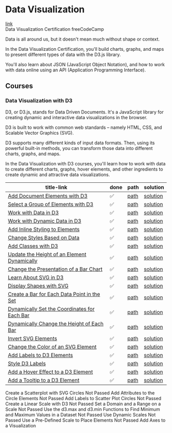 # Data Visualization
[link](https://www.freecodecamp.org/learn/data-visualization/)
<br>
Data Visualization Certification freeCodeCamp

Data is all around us, but it doesn't mean much without shape or context.

In the Data Visualization Certification, you'll build charts, graphs, and maps to present different types of data with the D3.js library.

You'll also learn about JSON (JavaScript Object Notation), and how to work with data online using an API (Application Programming Interface).

## Courses
### Data Visualization with D3
D3, or D3.js, stands for Data Driven Documents. It's a JavaScript library for creating dynamic and interactive data visualizations in the browser.

D3 is built to work with common web standards – namely HTML, CSS, and Scalable Vector Graphics (SVG).

D3 supports many different kinds of input data formats. Then, using its powerful built-in methods, you can transform those data into different charts, graphs, and maps.

In the Data Visualization with D3 courses, you'll learn how to work with data to create different charts, graphs, hover elements, and other ingredients to create dynamic and attractive data visualizations.

| title-link | done | path | solution |
| --- | --- | --- | --- |
| [Add Document Elements with D3](https://www.freecodecamp.org/learn/data-visualization/data-visualization-with-d3/add-document-elements-with-d3) | ✅ | [path](./d3/addDocumentElementsWithD3/) | [solution](./d3/addDocumentElementsWithD3/solution.html) |
| [Select a Group of Elements with D3](https://www.freecodecamp.org/learn/data-visualization/data-visualization-with-d3/select-a-group-of-elements-with-d3) | ✅ | [path](./d3/selectAGroupOfElementsWithD3/) | [solution](./d3/selectAGroupOfElementsWithD3/solution.html) |
| [Work with Data in D3](https://www.freecodecamp.org/learn/data-visualization/data-visualization-with-d3/work-with-data-in-d3) | ✅ | [path](./d3/workWithDataInD3/) | [solution](./d3/workWithDataInD3/solution.html) |
| [Work with Dynamic Data in D3](https://www.freecodecamp.org/learn/data-visualization/data-visualization-with-d3/work-with-dynamic-data-in-d3) | ✅ | [path](./d3/workWithDynamicDataInD3/) | [solution](./d3/workWithDynamicDataInD3/solution.html) |
| [Add Inline Styling to Elements](https://www.freecodecamp.org/learn/data-visualization/data-visualization-with-d3/work-with-dynamic-data-in-d3) | ✅ | [path](./d3/addDocumentElementsWithD3/) | [solution](./d3/addDocumentElementsWithD3/solution.html) |
| [Change Styles Based on Data](https://www.freecodecamp.org/learn/data-visualization/data-visualization-with-d3/change-styles-based-on-data) | ✅ | [path](./d3/changeStylesBasedOnData/) | [solution](./d3/changeStylesBasedOnData/solution.html) |
| [Add Classes with D3](https://www.freecodecamp.org/learn/data-visualization/data-visualization-with-d3/add-classes-with-d3) | ✅ | [path](./d3/addClassesWithD3/) | [solution](./d3/addClassesWithD3/solution.html) |
| [Update the Height of an Element Dynamically](https://www.freecodecamp.org/learn/data-visualization/data-visualization-with-d3/update-the-height-of-an-element-dynamically) | ✅ | [path](./d3/updateTheHeightOfAnElementDynamically/) | [solution](./d3/updateTheHeightOfAnElementDynamically/solution.html) |
| [Change the Presentation of a Bar Chart](https://www.freecodecamp.org/learn/data-visualization/data-visualization-with-d3/change-the-presentation-of-a-bar-chart) | ✅ | [path](./d3/changeThePresentationOfABarChart/) | [solution](./d3/changeThePresentationOfABarChart/solution.html) |
| [Learn About SVG in D3](https://www.freecodecamp.org/learn/data-visualization/data-visualization-with-d3/learn-about-svg-in-d3) | ✅ | [path](./d3/learnAboutSVGInD3/) | [solution](./d3/learnAboutSVGInD3/solution.html) |
| [Display Shapes with SVG](https://www.freecodecamp.org/learn/data-visualization/data-visualization-with-d3/display-shapes-with-svg) | ✅ | [path](./d3/displayShapesWithSVG/) | [solution](./d3/displayShapesWithSVG/solution.html) |
| [Create a Bar for Each Data Point in the Set](https://www.freecodecamp.org/learn/data-visualization/data-visualization-with-d3/create-a-bar-for-each-data-point-in-the-set) | ✅ | [path](./d3/createABarForEachDataPointInTheSet/) | [solution](./d3/createABarForEachDataPointInTheSet/solution.html) |
| [Dynamically Set the Coordinates for Each Bar](https://www.freecodecamp.org/learn/data-visualization/data-visualization-with-d3/dynamically-set-the-coordinates-for-each-bar) | ✅ | [path](./d3/dynamicallySetTheCoordinatesForEachBar/) | [solution](./d3/dynamicallySetTheCoordinatesForEachBar/solution.html) |
| [Dynamically Change the Height of Each Bar](https://www.freecodecamp.org/learn/data-visualization/data-visualization-with-d3/dynamically-change-the-height-of-each-bar) | ✅ | [path](./d3/dynamicallyChangeTheHeightOfEachBar/) | [solution](./d3/dynamicallyChangeTheHeightOfEachBar/solution.html) |
| [Invert SVG Elements](https://www.freecodecamp.org/learn/data-visualization/data-visualization-with-d3/invert-svg-elements) | ✅ | [path](./d3/invertSVGElements/) | [solution](./d3/invertSVGElements/solution.html) |
| [Change the Color of an SVG Element](https://www.freecodecamp.org/learn/data-visualization/data-visualization-with-d3/change-the-color-of-an-svg-element) | ✅ | [path](./d3/changeTheColorOfAnSVGElement/) | [solution](./d3/changeTheColorOfAnSVGElement/solution.html) |
| [Add Labels to D3 Elements](https://www.freecodecamp.org/learn/data-visualization/data-visualization-with-d3/change-the-color-of-an-svg-element) | ✅ | [path](./d3/addLabelsToD3Elements/) | [solution](./d3/addLabelsToD3Elements/solution.html) |
| [Style D3 Labels](https://www.freecodecamp.org/learn/data-visualization/data-visualization-with-d3/style-d3-labels) | ✅ | [path](./d3/styleD3Labels/) | [solution](./d3/styleD3Labels/solution.html) |
| [Add a Hover Effect to a D3 Element](https://www.freecodecamp.org/learn/data-visualization/data-visualization-with-d3/add-a-hover-effect-to-a-d3-element) | ✅ | [path](./d3/addAHoverEffectToAD3Element/) | [solution](./d3/addAHoverEffectToAD3Element/solution.html) |
| [Add a Tooltip to a D3 Element](https://www.freecodecamp.org/learn/data-visualization/data-visualization-with-d3/add-a-tooltip-to-a-d3-element) | ✅ | [path](./d3/addATooltipToAD3Element/) | [solution](./d3/addATooltipToAD3Element/solution.html) |

Create a Scatterplot with SVG Circles
Not Passed
Add Attributes to the Circle Elements
Not Passed
Add Labels to Scatter Plot Circles
Not Passed
Create a Linear Scale with D3
Not Passed
Set a Domain and a Range on a Scale
Not Passed
Use the d3.max and d3.min Functions to Find Minimum and Maximum Values in a Dataset
Not Passed
Use Dynamic Scales
Not Passed
Use a Pre-Defined Scale to Place Elements
Not Passed
Add Axes to a Visualization
